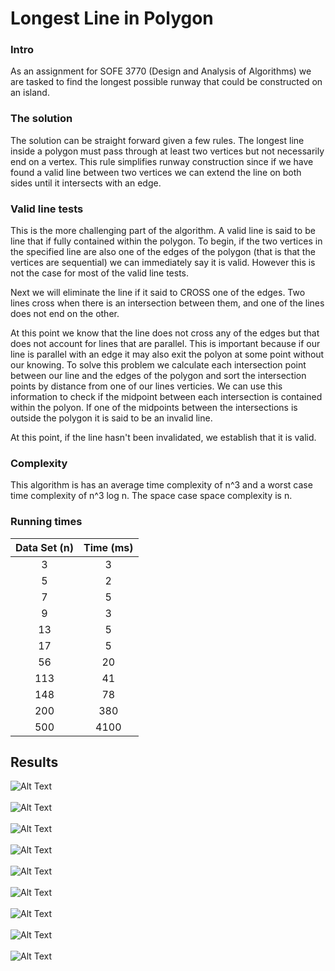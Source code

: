 # Longest Line in Polygon

### Intro

As an assignment for SOFE 3770 (Design and Analysis of Algorithms) we are tasked 
to find the longest possible runway that could be constructed on an island.

### The solution

The solution can be straight forward given a few rules. The longest line
inside a polygon must pass through at least two vertices but not necessarily
end on a vertex. This rule simplifies runway construction since if we have found
a valid line between two vertices we can extend the line on both sides
until it intersects with an edge.

### Valid line tests

<p>
This is the more challenging part of the algorithm. A valid line is said to be line
that if fully contained within the polygon. To begin, if the two vertices in the 
specified line are also one of the edges of the polygon (that is that the vertices
are sequential) we can immediately say it is valid. However this is not the case for
most of the valid line tests. 
</p>
<p>
Next we will eliminate the line if it said to CROSS
one of the edges. Two lines cross when there is an intersection between them, and one
of the lines does not end on the other.
</p>
<p>
At this point we know that the line does not cross any of the edges but that does not
account for lines that are parallel. This is important because if our line is parallel
with an edge it may also exit the polyon at some point without our knowing. To solve this
problem we calculate each intersection point between our line and the edges of the polygon
and sort the intersection points by distance from one of our lines verticies. We can use
this information to check if the midpoint between each intersection is contained within
the polyon. If one of the midpoints between the intersections is outside the polygon it
is said to be an invalid line.
</p>
<p>
At this point, if the line hasn't been invalidated, we establish that it is valid.
</p>

### Complexity

<p>
This algorithm is has an average time complexity of n^3 and a worst case time complexity
of n^3 log n. The space case space complexity is n.
</p>

### Running times


|  Data Set (n) | Time (ms) |
| :-----------: | :-------: |
|       3       |    3      |
|       5       |    2      |
|       7       |    5      |
|       9       |    3      |
|       13      |    5      |
|       17      |    5      |
|       56      |    20     |
|       113     |    41     |
|       148     |    78     |
|       200     |    380    |
|       500     |    4100   |


## Results

![Alt Text](https://github.com/BradleyWood/Island-Airport-Calculator/blob/master/results/data3.png?raw=true) <br> <br>
![Alt Text](https://github.com/BradleyWood/Island-Airport-Calculator/blob/master/results/data5.png?raw=true) <br> <br>
![Alt Text](https://github.com/BradleyWood/Island-Airport-Calculator/blob/master/results/data9.png?raw=true) <br> <br>
![Alt Text](https://github.com/BradleyWood/Island-Airport-Calculator/blob/master/results/data11.png?raw=true) <br> <br>
![Alt Text](https://github.com/BradleyWood/Island-Airport-Calculator/blob/master/results/data17.png?raw=true) <br> <br>
![Alt Text](https://github.com/BradleyWood/Island-Airport-Calculator/blob/master/results/data56.png?raw=true) <br> <br>
![Alt Text](https://github.com/BradleyWood/Island-Airport-Calculator/blob/master/results/data113.png?raw=true) <br> <br>
![Alt Text](https://github.com/BradleyWood/Island-Airport-Calculator/blob/master/results/data148.png?raw=true) <br> <br>
![Alt Text](https://github.com/BradleyWood/Island-Airport-Calculator/blob/master/results/data500.png?raw=true) <br> <br>

